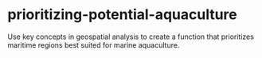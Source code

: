 # prioritizing-potential-aquaculture
Use key concepts in geospatial analysis to create a function that prioritizes maritime regions best suited for marine aquaculture.
